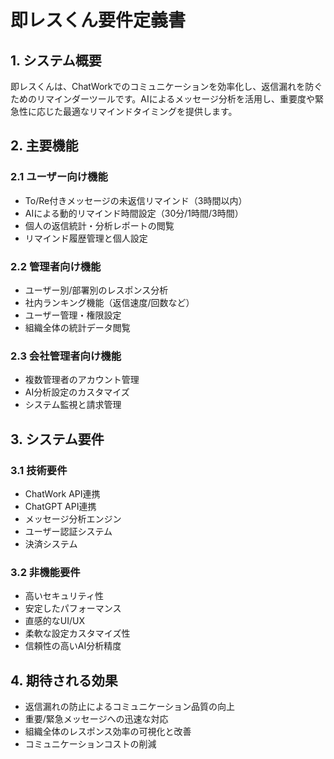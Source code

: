 # 即レスくん要件定義書

## 1. システム概要
即レスくんは、ChatWorkでのコミュニケーションを効率化し、返信漏れを防ぐためのリマインダーツールです。AIによるメッセージ分析を活用し、重要度や緊急性に応じた最適なリマインドタイミングを提供します。

## 2. 主要機能

### 2.1 ユーザー向け機能
- To/Re付きメッセージの未返信リマインド（3時間以内）
- AIによる動的リマインド時間設定（30分/1時間/3時間）
- 個人の返信統計・分析レポートの閲覧
- リマインド履歴管理と個人設定

### 2.2 管理者向け機能
- ユーザー別/部署別のレスポンス分析
- 社内ランキング機能（返信速度/回数など）
- ユーザー管理・権限設定
- 組織全体の統計データ閲覧

### 2.3 会社管理者向け機能
- 複数管理者のアカウント管理
- AI分析設定のカスタマイズ
- システム監視と請求管理

## 3. システム要件

### 3.1 技術要件
- ChatWork API連携
- ChatGPT API連携
- メッセージ分析エンジン
- ユーザー認証システム
- 決済システム

### 3.2 非機能要件
- 高いセキュリティ性
- 安定したパフォーマンス
- 直感的なUI/UX
- 柔軟な設定カスタマイズ性
- 信頼性の高いAI分析精度

## 4. 期待される効果
- 返信漏れの防止によるコミュニケーション品質の向上
- 重要/緊急メッセージへの迅速な対応
- 組織全体のレスポンス効率の可視化と改善
- コミュニケーションコストの削減
